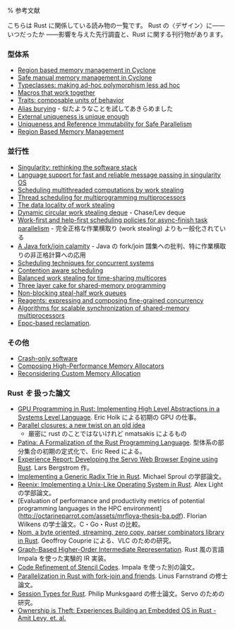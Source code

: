 % 参考文献

こちらは Rust に関係している読み物の一覧です。
Rust の〈デザイン〉に―― いつだったか ――影響を与えた先行調査と、Rust に関する刊行物があります。

<!--This is a reading list of material relevant to Rust. It includes prior
research that has - at one time or another - influenced the design of
Rust, as well as publications about Rust.-->

### 型体系

<!-- ### Type system -->

* [Region based memory management in Cyclone](http://209.68.42.137/ucsd-pages/Courses/cse227.w03/handouts/cyclone-regions.pdf)
* [Safe manual memory management in Cyclone](http://www.cs.umd.edu/projects/PL/cyclone/scp.pdf)
* [Typeclasses: making ad-hoc polymorphism less ad hoc](http://www.ps.uni-sb.de/courses/typen-ws99/class.ps.gz)
* [Macros that work together](https://www.cs.utah.edu/plt/publications/jfp12-draft-fcdf.pdf)
* [Traits: composable units of behavior](http://scg.unibe.ch/archive/papers/Scha03aTraits.pdf)
* [Alias burying](http://www.cs.uwm.edu/faculty/boyland/papers/unique-preprint.ps) - 似たようなことを試してあきらめました
* [External uniqueness is unique enough](http://www.cs.uu.nl/research/techreps/UU-CS-2002-048.html)
* [Uniqueness and Reference Immutability for Safe Parallelism](https://research.microsoft.com/pubs/170528/msr-tr-2012-79.pdf)
* [Region Based Memory Management](http://www.cs.ucla.edu/~palsberg/tba/papers/tofte-talpin-iandc97.pdf)

### 並行性

<!-- ### Concurrency -->

* [Singularity: rethinking the software stack](https://research.microsoft.com/pubs/69431/osr2007_rethinkingsoftwarestack.pdf)
* [Language support for fast and reliable message passing in singularity OS](https://research.microsoft.com/pubs/67482/singsharp.pdf)
* [Scheduling multithreaded computations by work stealing](http://supertech.csail.mit.edu/papers/steal.pdf)
* [Thread scheduling for multiprogramming multiprocessors](http://www.eecis.udel.edu/%7Ecavazos/cisc879-spring2008/papers/arora98thread.pdf)
* [The data locality of work stealing](http://www.aladdin.cs.cmu.edu/papers/pdfs/y2000/locality_spaa00.pdf)
* [Dynamic circular work stealing deque](http://citeseerx.ist.psu.edu/viewdoc/download?doi=10.1.1.170.1097&rep=rep1&type=pdf) - Chase/Lev deque
* [Work-first and help-first scheduling policies for async-finish task parallelism](http://www.cs.rice.edu/%7Eyguo/pubs/PID824943.pdf) - 完全正格な作業横取り (work stealing) よりも一般化されている
* [A Java fork/join calamity](http://www.coopsoft.com/ar/CalamityArticle.html) - Java の fork/join 譜集への批判、特に作業横取りの非正格計算への応用
* [Scheduling techniques for concurrent systems](http://www.stanford.edu/~ouster/cgi-bin/papers/coscheduling.pdf)
* [Contention aware scheduling](http://www.blagodurov.net/files/a8-blagodurov.pdf)
* [Balanced work stealing for time-sharing multicores](http://www.cse.ohio-state.edu/hpcs/WWW/HTML/publications/papers/TR-12-1.pdf)
* [Three layer cake for shared-memory programming](http://dl.acm.org/citation.cfm?id=1953616&dl=ACM&coll=DL&CFID=524387192&CFTOKEN=44362705)
* [Non-blocking steal-half work queues](http://www.cs.bgu.ac.il/%7Ehendlerd/papers/p280-hendler.pdf)
* [Reagents: expressing and composing fine-grained concurrency](http://www.mpi-sws.org/~turon/reagents.pdf)
* [Algorithms for scalable synchronization of shared-memory multiprocessors](https://www.cs.rochester.edu/u/scott/papers/1991_TOCS_synch.pdf)
* [Epoc-based reclamation](https://www.cl.cam.ac.uk/techreports/UCAM-CL-TR-579.pdf).

### その他

<!-- ### Others -->

* [Crash-only software](https://www.usenix.org/legacy/events/hotos03/tech/full_papers/candea/candea.pdf)
* [Composing High-Performance Memory Allocators](http://people.cs.umass.edu/~emery/pubs/berger-pldi2001.pdf)
* [Reconsidering Custom Memory Allocation](http://people.cs.umass.edu/~emery/pubs/berger-oopsla2002.pdf)

### Rust *を* 扱った論文

<!-- ### Papers *about* Rust -->

* [GPU Programming in Rust: Implementing High Level Abstractions in a
Systems Level
Language](http://www.cs.indiana.edu/~eholk/papers/hips2013.pdf). Eric Holk による初期の GPU の仕事。
* [Parallel closures: a new twist on an old
  idea](https://www.usenix.org/conference/hotpar12/parallel-closures-new-twist-old-idea)
  - 厳密に rust のことではないけれど nmatsakis によるもの
* [Patina: A Formalization of the Rust Programming
  Language](ftp://ftp.cs.washington.edu/tr/2015/03/UW-CSE-15-03-02.pdf). 型体系の部分集合の初期の定式化で、Eric Reed による。
* [Experience Report: Developing the Servo Web Browser Engine using
  Rust](http://arxiv.org/abs/1505.07383). Lars Bergstrom 作。
* [Implementing a Generic Radix Trie in
  Rust](https://michaelsproul.github.io/rust_radix_paper/rust-radix-sproul.pdf). Michael Sproul の学部論文。
* [Reenix: Implementing a Unix-Like Operating System in
  Rust](http://scialex.github.io/reenix.pdf). Alex Light の学部論文。
* [Evaluation of performance and productivity metrics of potential
  programming languages in the HPC environment]
  (http://octarineparrot.com/assets/mrfloya-thesis-ba.pdf).
  Florian Wilkens の学士論文。C・Go・Rust の比較。
* [Nom, a byte oriented, streaming, zero copy, parser combinators library
  in Rust](http://spw15.langsec.org/papers/couprie-nom.pdf). Geoffroy Couprie による、VLC のための研究。
* [Graph-Based Higher-Order Intermediate
  Representation](http://compilers.cs.uni-saarland.de/papers/lkh15_cgo.pdf). Rust 風の言語 Impala を使った実験的 IR 実装。
* [Code Refinement of Stencil
  Codes](http://compilers.cs.uni-saarland.de/papers/ppl14_web.pdf). Impala を使った別の論文。
* [Parallelization in Rust with fork-join and
  friends](http://publications.lib.chalmers.se/records/fulltext/219016/219016.pdf). Linus
  Farnstrand の修士論文。
* [Session Types for
  Rust](http://munksgaard.me/papers/laumann-munksgaard-larsen.pdf). Philip
  Munksgaard の修士論文。Servo のための研究。
* [Ownership is Theft: Experiences Building an Embedded OS in Rust - Amit Levy, et. al.](http://amitlevy.com/papers/tock-plos2015.pdf)
